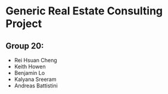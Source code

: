 # Generic Real Estate Consulting Project
## Group 20:
* Rei Hsuan Cheng
* Keith Howen
* Benjamin Lo
* Kalyana Sreeram
* Andreas Battistini


